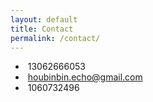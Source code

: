 ```yaml
---
layout: default
title: Contact
permalink: /contact/
---
```


- <i class="fa fa-fw fa-mobile"></i>&nbsp;13062666053
- <i class="fa fa-fw fa-envelope"></i>&nbsp;houbinbin.echo@gmail.com
- <i class="fa fa-fw fa-qq"></i>&nbsp;1060732496

